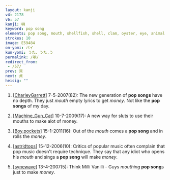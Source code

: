 ```yaml
---
layout: kanji
v4: 2178
v6: 57
kanji: 唄
keyword: pop song
elements: pop song, mouth, shellfish, shell, clam, oyster, eye, animal legs, eight
strokes: 10
image: E59484
on-yomi: バイ
kun-yomi: うた、うた.う
permalink: /唄/
redirect_from:
 - /57/
prev: 貝
next: 貞
heisig: ""
---
```


1) [<a href="http://kanji.koohii.com/profile/CharleyGarrett">CharleyGarrett</a>] 7-5-2007(82): The new generation of <strong>pop songs</strong> have no depth. They just <em>mouth</em> empty lyrics to get <em>money</em>. Not like the <strong>pop songs</strong> of my day.

2) [<a href="http://kanji.koohii.com/profile/Machine_Gun_Cat">Machine_Gun_Cat</a>] 10-7-2009(17): A new way for sluts to use their mouths to make alot of money.

3) [<a href="http://kanji.koohii.com/profile/Boy.pockets">Boy.pockets</a>] 15-1-2011(16): Out of the <em>mouth</em> comes a<strong> pop song</strong> and in rolls the <em>money</em>.

4) [<a href="http://kanji.koohii.com/profile/astridtops">astridtops</a>] 15-12-2006(10): Critics of popular music often complain that pop music doesn&#039;t require technique. They say that any idiot who opens his <em>mouth</em> and sings a<strong> pop song</strong> will make <em>money</em>.

5) [<a href="http://kanji.koohii.com/profile/synewave">synewave</a>] 13-4-2007(5): Think Milli Vanilli - Guys <em>mouthing</em><strong> pop song</strong>s just to make <em>money</em>.


